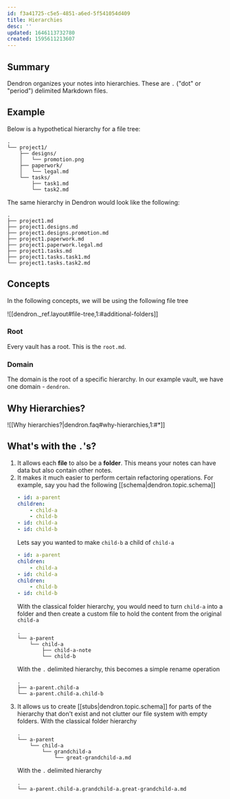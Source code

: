 ```yaml
---
id: f3a41725-c5e5-4851-a6ed-5f541054d409
title: Hierarchies
desc: ''
updated: 1646113732780
created: 1595611213607
---
```


## Summary

Dendron organizes your notes into hierarchies. These are `.` ("dot" or "period") delimited Markdown files. 

## Example
Below is a hypothetical hierarchy for a file tree:

```
.
└── project1/
    ├── designs/
    │   └── promotion.png
    ├── paperwork/
    │   └── legal.md
    └── tasks/
        ├── task1.md
        └── task2.md
```

The same hierarchy in Dendron would look like the following:

```
.
├── project1.md
├── project1.designs.md
├── project1.designs.promotion.md
├── project1.paperwork.md
├── project1.paperwork.legal.md
├── project1.tasks.md
├── project1.tasks.task1.md
└── project1.tasks.task2.md
```

## Concepts

In the following concepts, we will be using the following file tree

![[dendron._ref.layout#file-tree,1:#additional-folders]]

### Root

Every vault has a root. This is the `root.md`. 

### Domain

The domain is the root of a specific hierarchy. In our example vault, we have one domain - `dendron`.

## Why Hierarchies?

![[Why hierarchies?|dendron.faq#why-hierarchies,1:#*]]

## What's with the `.`'s?

1. It allows each **file** to also be a **folder**. This means your notes can have data but also contain other notes. 
2. It makes it much easier to perform certain refactoring operations. For example, say you had the following [[schema|dendron.topic.schema]]
   ```yml
   - id: a-parent
   children:
       - child-a
       - child-b
   - id: child-a
   - id: child-b
   ```
   Lets say you wanted to make `child-b` a child of `child-a`
   ```yml
   - id: a-parent
   children:
       - child-a
   - id: child-a
   children:
       - child-b
   - id: child-b
   ```
    With the classical folder hierarchy, you would need to turn `child-a` into a folder and then create a custom file to hold the content from the original `child-a`
   ```
   .
   └── a-parent
       └── child-a
           ├── child-a-note
           └── child-b
   ```
    With the `.` delimited hierarchy, this becomes a simple rename operation
   ```
   .
   ├── a-parent.child-a
   └── a-parent.child-a.child-b
   ```
3. It allows us to create [[stubs|dendron.topic.schema]] for parts of the hierarchy that don't exist and not clutter our file system with empty folders. With the classical folder hierarchy
   ```
   .
   └── a-parent
       └── child-a
           └── grandchild-a
               └── great-grandchild-a.md
   ```
   With the `.` delimited hierarchy
   ```
   .
   └── a-parent.child-a.grandchild-a.great-grandchild-a.md
   ```


